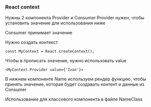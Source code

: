 ### React context

Нужны 2 компонента Provider и Consumer
Provider нужен, чтобы установить значение для использования ниже

Consumer принимает значение

Нужно создать контекст

```
const MyContext = React.createContext();
```

Чтобы в  прописать значение, нужно использовать value

```
<MyContext.Provider value={'Ivan'}>
```

В нижнем компоненте Name используем рендер функцию, чтобы принять значение, которая будет создавать контент и данные из Consumer

Использование для классового компонента в файле NameClass
